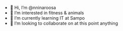 - 👋 Hi, I’m @nninaroosa
- 👀 I’m interested in fitness & animals
- 🌱 I’m currently learning IT at Sampo
- 💞️ I’m looking to collaborate on at this point anything

<!---
nninaroosa/nninaroosa is a ✨ special ✨ repository because its `README.md` (this file) appears on your GitHub profile.
You can click the Preview link to take a look at your changes.
--->
